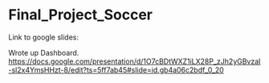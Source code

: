 # Final_Project_Soccer

Link to google slides:

Wrote up Dashboard.
https://docs.google.com/presentation/d/1O7cBDtWXZ1iLX28P_zJh2yGBvzaI-sl2x4YmsHHzt-8/edit?ts=5ff7ab45#slide=id.gb4a06c2bdf_0_20
